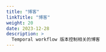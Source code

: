 ```yaml
---
title: "博客"
linkTitle: "博客"
weight: 20
date: 2023-12-28
description: >
  Temporal workflow 版本控制相关的博客
---
```




